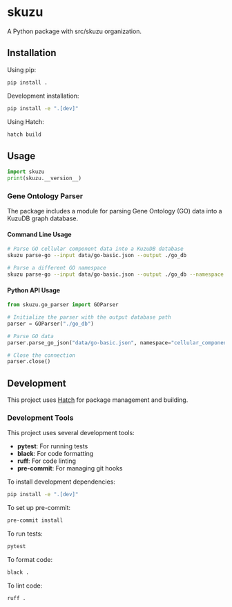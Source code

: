 # skuzu

A Python package with src/skuzu organization.

## Installation

Using pip:
```bash
pip install .
```

Development installation:
```bash
pip install -e ".[dev]"
```

Using Hatch:
```bash
hatch build
```

## Usage

```python
import skuzu
print(skuzu.__version__)
```

### Gene Ontology Parser

The package includes a module for parsing Gene Ontology (GO) data into a KuzuDB graph database.

#### Command Line Usage

```bash
# Parse GO cellular component data into a KuzuDB database
skuzu parse-go --input data/go-basic.json --output ./go_db

# Parse a different GO namespace
skuzu parse-go --input data/go-basic.json --output ./go_db --namespace biological_process
```

#### Python API Usage

```python
from skuzu.go_parser import GOParser

# Initialize the parser with the output database path
parser = GOParser("./go_db")

# Parse GO data
parser.parse_go_json("data/go-basic.json", namespace="cellular_component")

# Close the connection
parser.close()
```

## Development

This project uses [Hatch](https://hatch.pypa.io/) for package management and building.

### Development Tools

This project uses several development tools:

- **pytest**: For running tests
- **black**: For code formatting
- **ruff**: For code linting
- **pre-commit**: For managing git hooks

To install development dependencies:
```bash
pip install -e ".[dev]"
```

To set up pre-commit:
```bash
pre-commit install
```

To run tests:
```bash
pytest
```

To format code:
```bash
black .
```

To lint code:
```bash
ruff .
``` 